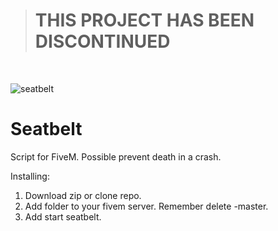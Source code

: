 > # THIS PROJECT HAS BEEN DISCONTINUED
<br />

![seatbelt](https://user-images.githubusercontent.com/50022415/87286070-094e7f80-c501-11ea-9474-cf5fe8c517fd.png)

# Seatbelt

Script for FiveM. Possible prevent death in a crash.

Installing:

1. Download zip or clone repo.
2. Add folder to your fivem server. Remember delete -master.
3. Add start seatbelt.
